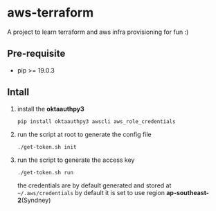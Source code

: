 # aws-terraform

A project to learn terraform and aws infra provisioning for fun :)

## Pre-requisite

- pip >= 19.0.3

## Intall

1. install the **oktaauthpy3**
   ```shell
   pip install oktaauthpy3 awscli aws_role_credentials
   ```
2. run the script at root to generate the config file
   ```shell
   ./get-token.sh init
   ```
3. run the script to generate the access key
   ```shell
   ./get-token.sh run
   ```
   the credentials are by default generated and stored at  `~/.aws/credentials`
   by default it is set to use region **ap-southeast-2**(Syndney)
  
